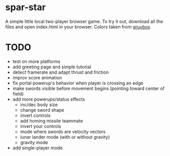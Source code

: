 # spar-star
A simple little local two-player browser game. To try it out, download all the files and open index.html in your browser.
Colors taken from [gruvbox](https://github.com/morhetz/gruvbox).

# TODO
- test on more platforms
- add greeting page and simple tutorial
- detect framerate and adapt thrust and friction
- improv score animation
- fix portal powerup's behavior when player is crossing an edge
- make swords visible before movement begins (pointing toward center of field)
- add more powerups/status effects
   - inc/dec body size
   - change sword shape
   - invert controls
   - add homing missile teammate
   - invert your controls
   - mode where swords are velocity vectors
   - lunar lander mode (with or without gravity)
   - gravity mode
- add single-player mode 
